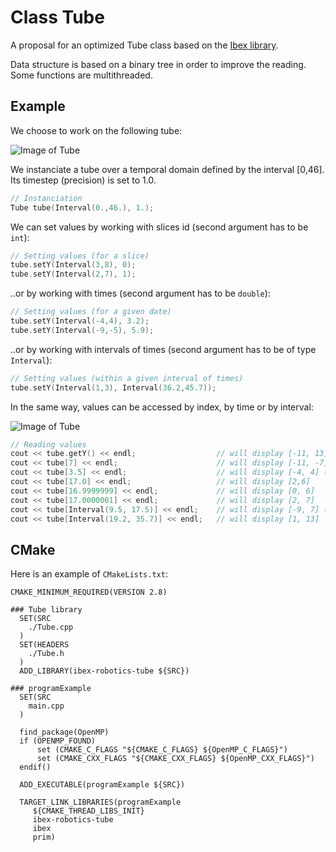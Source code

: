 # Class Tube
A proposal for an optimized Tube class based on the [Ibex library](http://www.ibex-lib.org/).

Data structure is based on a binary tree in order to improve the reading. Some functions are multithreaded.

Example
-------

We choose to work on the following tube:

![Image of Tube](http://rawgit.com/SimonRohou/ibex-robotics/master/src/lib/tube/doc/img/tube1_01.png)

We instanciate a tube over a temporal domain defined by the interval [0,46]. Its timestep (precision) is set to 1.0.
```cpp
// Instanciation
Tube tube(Interval(0.,46.), 1.);
```

We can set values by working with slices id (second argument has to be `int`):
```cpp
// Setting values (for a slice)
tube.setY(Interval(3,8), 0);
tube.setY(Interval(2,7), 1);
```

..or by working with times (second argument has to be `double`):
```cpp
// Setting values (for a given date)
tube.setY(Interval(-4,4), 3.2);
tube.setY(Interval(-9,-5), 5.9);
```

..or by working with intervals of times (second argument has to be of type `Interval`):
```cpp
// Setting values (within a given interval of times)
tube.setY(Interval(1,3), Interval(36.2,45.7));
```

In the same way, values can be accessed by index, by time or by interval:

![Image of Tube](http://rawgit.com/SimonRohou/ibex-robotics/master/src/lib/tube/doc/img/tube1_02.png)

```cpp
// Reading values
cout << tube.getY() << endl;                  // will display [-11, 13] (global evaluation)
cout << tube[7] << endl;                      // will display [-11, -7] (from the slice #7)
cout << tube[3.5] << endl;                    // will display [-4, 4] (from date 3.5)
cout << tube[17.0] << endl;                   // will display [2,6]
cout << tube[16.9999999] << endl;             // will display [0, 6]
cout << tube[17.0000001] << endl;             // will display [2, 7]
cout << tube[Interval(9.5, 17.5)] << endl;    // will display [-9, 7] (for dates between 9.5 and 17.5)
cout << tube[Interval(19.2, 35.7)] << endl;   // will display [1, 13]
```


CMake
-----
Here is an example of `CMakeLists.txt`:
```
CMAKE_MINIMUM_REQUIRED(VERSION 2.8)

### Tube library
  SET(SRC
    ./Tube.cpp
  )
  SET(HEADERS 
    ./Tube.h
  )
  ADD_LIBRARY(ibex-robotics-tube ${SRC})

### programExample
  SET(SRC
    main.cpp
  )

  find_package(OpenMP)
  if (OPENMP_FOUND)
      set (CMAKE_C_FLAGS "${CMAKE_C_FLAGS} ${OpenMP_C_FLAGS}")
      set (CMAKE_CXX_FLAGS "${CMAKE_CXX_FLAGS} ${OpenMP_CXX_FLAGS}")
  endif()

  ADD_EXECUTABLE(programExample ${SRC})

  TARGET_LINK_LIBRARIES(programExample
     ${CMAKE_THREAD_LIBS_INIT}
     ibex-robotics-tube
     ibex
     prim)
```